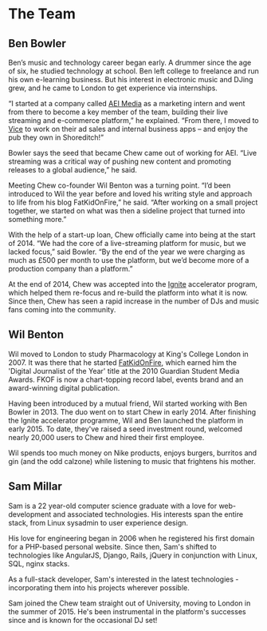 # The Team

## Ben Bowler

Ben’s music and technology career began early. A drummer since the age of six, he studied technology at school. Ben left college to freelance and run his own e-learning business. But his interest in electronic music and DJing grew, and he came to London to get experience via internships.

“I started at a company called [AEI Media](http://aeimedia.co.uk) as a marketing intern and went from there to become a key member of the team, building their live streaming and e-commerce platform,” he explained. “From there, I moved to [Vice](http://vice.com) to work on their ad sales and internal business apps – and enjoy the pub they own in Shoreditch!”

Bowler says the seed that became Chew came out of working for AEI. “Live streaming was a critical way of pushing new content and promoting releases to a global audience,” he said.

Meeting Chew co-founder Wil Benton was a turning point. “I’d been introduced to Wil the year before and loved his writing style and approach to life from his blog FatKidOnFire,” he said. “After working on a small project together, we started on what was then a sideline project that turned into something more.”

With the help of a start-up loan, Chew officially came into being at the start of 2014. “We had the core of a live-streaming platform for music, but we lacked focus,” said Bowler. “By the end of the year we were charging as much as £500 per month to use the platform, but we’d become more of a production company than a platform.”

At the end of 2014, Chew was accepted into the [Ignite](http://ignite100.com) accelerator program, which helped them re-focus and re-build the platform into what it is now. Since then, Chew has seen a rapid increase in the number of DJs and music fans coming into the community.

## Wil Benton

Wil moved to London to study Pharmacology at King's College London in 2007. It was there that he started [FatKidOnFire](http://fatkidonfire.com), which earned him the 'Digital Journalist of the Year' title at the 2010 Guardian Student Media Awards. FKOF is now a chart-topping record label, events brand and an award-winning digital publication. 

Having been introduced by a mutual friend, Wil started working with Ben Bowler in 2013. The duo went on to start Chew in early 2014. After finishing the Ignite accelerator programme, Wil and Ben launched the platform in early 2015. To date, they've raised a seed investment round, welcomed nearly 20,000 users to Chew and hired their first employee. 

Wil spends too much money on Nike products, enjoys burgers, burritos and gin (and the odd calzone) while listening to music that frightens his mother.

## Sam Millar

Sam is a 22 year-old computer science graduate with a love for web-development and associated technologies. His interests span the entire stack, from Linux sysadmin to user experience design.

His love for engineering began in 2006 when he registered his first domain for a PHP-based personal website. Since then, Sam's shifted to technologies like AngularJS, Django, Rails, jQuery in conjunction with Linux, SQL, nginx stacks.

As a full-stack developer, Sam's interested in the latest technologies - incorporating them into his projects wherever possible.

Sam joined the Chew team straight out of University, moving to London in the summer of 2015. He's been instrumental in the platform's successes since and is known for the occasional DJ set!

